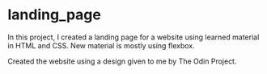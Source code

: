 # landing_page

In this project, I created a landing page for a website using learned material
in HTML and CSS. New material is mostly using flexbox.

Created the website using a design given to me by The Odin Project.
